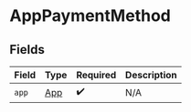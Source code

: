 # AppPaymentMethod


## Fields

| Field                             | Type                              | Required                          | Description                       |
| --------------------------------- | --------------------------------- | --------------------------------- | --------------------------------- |
| `app`                             | [App](../../models/shared/app.md) | :heavy_check_mark:                | N/A                               |